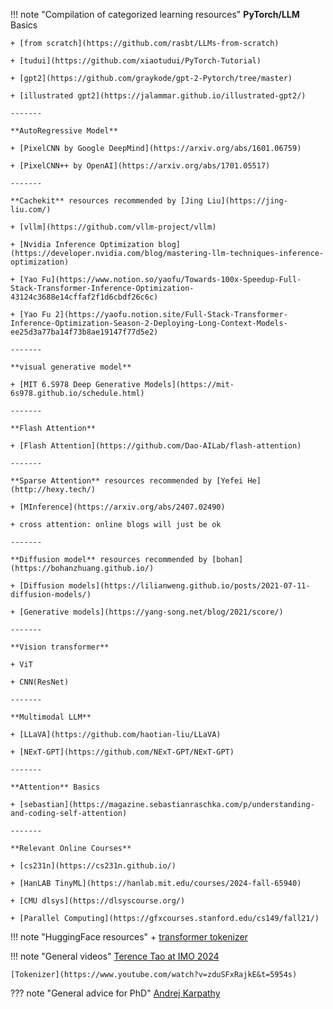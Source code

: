 !!! note "Compilation of categorized learning resources"
    **PyTorch/LLM** Basics 
    
    + [from scratch](https://github.com/rasbt/LLMs-from-scratch)

    + [tudui](https://github.com/xiaotudui/PyTorch-Tutorial)

    + [gpt2](https://github.com/graykode/gpt-2-Pytorch/tree/master)

    + [illustrated gpt2](https://jalammar.github.io/illustrated-gpt2/)
    
    -------

    **AutoRegressive Model**

    + [PixelCNN by Google DeepMind](https://arxiv.org/abs/1601.06759)

    + [PixelCNN++ by OpenAI](https://arxiv.org/abs/1701.05517)

    -------

    **Cachekit** resources recommended by [Jing Liu](https://jing-liu.com/)

    + [vllm](https://github.com/vllm-project/vllm)

    + [Nvidia Inference Optimization blog](https://developer.nvidia.com/blog/mastering-llm-techniques-inference-optimization)

    + [Yao Fu](https://www.notion.so/yaofu/Towards-100x-Speedup-Full-Stack-Transformer-Inference-Optimization-43124c3688e14cffaf2f1d6cbdf26c6c)

    + [Yao Fu 2](https://yaofu.notion.site/Full-Stack-Transformer-Inference-Optimization-Season-2-Deploying-Long-Context-Models-ee25d3a77ba14f73b8ae19147f77d5e2)

    -------

    **visual generative model**

    + [MIT 6.S978 Deep Generative Models](https://mit-6s978.github.io/schedule.html)

    -------

    **Flash Attention**

    + [Flash Attention](https://github.com/Dao-AILab/flash-attention)

    -------
    
    **Sparse Attention** resources recommended by [Yefei He](http://hexy.tech/)

    + [MInference](https://arxiv.org/abs/2407.02490)

    + cross attention: online blogs will just be ok

    -------

    **Diffusion model** resources recommended by [bohan](https://bohanzhuang.github.io/)

    + [Diffusion models](https://lilianweng.github.io/posts/2021-07-11-diffusion-models/)

    + [Generative models](https://yang-song.net/blog/2021/score/)

    -------

    **Vision transformer**

    + ViT

    + CNN(ResNet)

    -------
    
    **Multimodal LLM**

    + [LLaVA](https://github.com/haotian-liu/LLaVA)

    + [NExT-GPT](https://github.com/NExT-GPT/NExT-GPT)
    
    -------

    **Attention** Basics

    + [sebastian](https://magazine.sebastianraschka.com/p/understanding-and-coding-self-attention)

    -------

    **Relevant Online Courses** 

    + [cs231n](https://cs231n.github.io/)

    + [HanLAB TinyML](https://hanlab.mit.edu/courses/2024-fall-65940)

    + [CMU dlsys](https://dlsyscourse.org/)

    + [Parallel Computing](https://gfxcourses.stanford.edu/cs149/fall21/)

!!! note "HuggingFace resources"
    + [transformer tokenizer](https://huggingface.co/docs/transformers/main_classes/tokenizer)



!!! note "General videos"
    [Terence Tao at IMO 2024](https://www.youtube.com/watch?v=e049IoFBnLA)

    [Tokenizer](https://www.youtube.com/watch?v=zduSFxRajkE&t=5954s)


??? note "General advice for PhD"
    [Andrej Karpathy](https://karpathy.github.io/2016/09/07/phd/)
